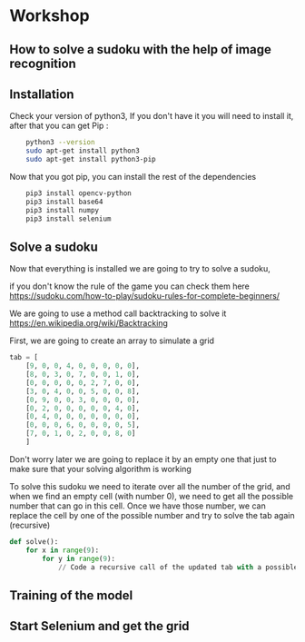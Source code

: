 
# Workshop
## How to solve a sudoku with the help of image recognition


## Installation

Check your version of python3, If you don't have it you will need to install it, after that you can get Pip :

```bash
    python3 --version
    sudo apt-get install python3
    sudo apt-get install python3-pip
```

Now that you got pip, you can install the rest of the dependencies
```bash
    pip3 install opencv-python
    pip3 install base64
    pip3 install numpy
    pip3 install selenium
```

## Solve a sudoku

Now that everything is installed we are going to try to solve a sudoku, 

if you don't know the rule of the game you can check them here https://sudoku.com/how-to-play/sudoku-rules-for-complete-beginners/

We are going to use a method call backtracking to solve it https://en.wikipedia.org/wiki/Backtracking

First, we are going to create an array to simulate a grid
```python
tab = [
    [9, 0, 0, 4, 0, 0, 0, 0, 0],
    [8, 0, 3, 0, 7, 0, 0, 1, 0],
    [0, 0, 0, 0, 0, 2, 7, 0, 0],
    [3, 0, 4, 0, 0, 5, 0, 0, 8],
    [0, 9, 0, 0, 3, 0, 0, 0, 0],
    [0, 2, 0, 0, 0, 0, 0, 4, 0],
    [0, 4, 0, 0, 0, 0, 0, 0, 0],
    [0, 0, 0, 6, 0, 0, 0, 0, 5],
    [7, 0, 1, 0, 2, 0, 0, 8, 0]
    ]
```

Don't worry later we are going to replace it by an empty one that just to make sure that your solving algorithm is working

To solve this sudoku we need to iterate over all the number of the grid, and when we find an empty cell (with number 0), we need to get all the possible number that can go in this cell. Once we have those number, we can replace the cell by one of the possible number and try to solve the tab again (recursive)

```python
def solve():
    for x in range(9):
        for y in range(9):
            // Code a recursive call of the updated tab with a possible number
```


## Training of the model
## Start Selenium and get the grid
